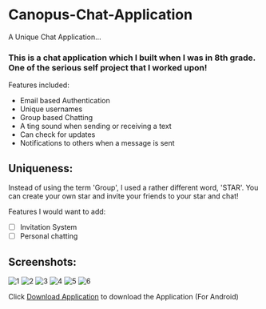 # Canopus-Chat-Application
A Unique Chat Application...

### This is a chat application which I built when I was in 8th grade. One of the serious self project that I worked upon!

Features included:
+ Email based Authentication
+ Unique usernames
+ Group based Chatting
+ A ting sound when sending or receiving a text
+ Can check for updates
+ Notifications to others when a message is sent

## Uniqueness:
Instead of using the term 'Group', I used a rather different word, 'STAR'. You can create your own star and invite your friends to your star and chat!

Features I would want to add:
- [ ] Invitation System
- [ ] Personal chatting

## Screenshots:
![1](https://github.com/ItsSuhail/Canopus-Chat-Application/assets/82229055/14afe447-146f-44b5-aa68-e7846c55ca07)
![2](https://github.com/ItsSuhail/Canopus-Chat-Application/assets/82229055/45045f39-3ace-4932-8723-28ea8c9b59ad)
![3](https://github.com/ItsSuhail/Canopus-Chat-Application/assets/82229055/c3bd8b0c-f144-42bf-bb8e-62f4a92ee392)
![4](https://github.com/ItsSuhail/Canopus-Chat-Application/assets/82229055/db91447d-9243-4c07-979d-653f86543692)
![5](https://github.com/ItsSuhail/Canopus-Chat-Application/assets/82229055/d9a37957-3580-4c30-8971-289bb6f17464)
![6](https://github.com/ItsSuhail/Canopus-Chat-Application/assets/82229055/b456ab54-2bd7-4097-bb13-46c8ea00d922)

Click [Download Application](https://tinyurl.com/starthingy) to download the Application (For Android)
